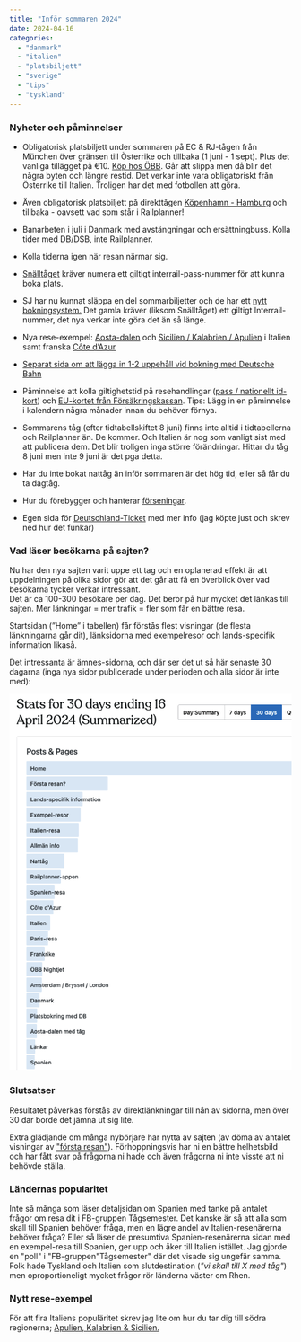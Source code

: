 ```yaml
---
title: "Inför sommaren 2024"
date: 2024-04-16
categories: 
  - "danmark"
  - "italien"
  - "platsbiljett"
  - "sverige"
  - "tips"
  - "tyskland"
---
```


### Nyheter och påminnelser

- Obligatorisk platsbiljett under sommaren på EC & RJ-tågen från München över gränsen till Österrike och tillbaka (1 juni - 1 sept). Plus det vanliga tillägget på €10. [Köp hos ÖBB](https://www.trainfo.eu/nightjet/). Går att slippa men då blir det några byten och längre restid. Det verkar inte vara obligatoriskt från Österrike till Italien. Troligen har det med fotbollen att göra.

- Även obligatorisk platsbiljett på direkttågen [Köpenhamn - Hamburg](https://www.trainfo.eu/danmark/) och tillbaka - oavsett vad som står i Railplanner!

- Banarbeten i juli i Danmark med avstängningar och ersättningbuss. Kolla tider med DB/DSB, inte Railplanner.

- Kolla tiderna igen när resan närmar sig.

- [Snälltåget](https://www.trainfo.eu/sverige/) kräver numera ett giltigt interrail-pass-nummer för att kunna boka plats.

- SJ har nu kunnat släppa en del sommarbiljetter och de har ett [nytt bokningsystem.](https://www.trainfo.eu/sverige/) Det gamla kräver (liksom Snälltåget) ett giltigt Interrail-nummer, det nya verkar inte göra det än så länge.

- Nya rese-exempel: [Aosta-dalen](https://www.trainfo.eu/aosta-dalen-i-italien/) och [Sicilien / Kalabrien / Apulien](https://www.trainfo.eu/sicilien-kalbrien-apulien/) i Italien samt franska [Côte d’Azur](https://www.trainfo.eu/cote-dazur/) 

- [Separat sida om att lägga in 1-2 uppehåll vid bokning med Deutsche Bahn](https://www.trainfo.eu/platsbokning-med-db/)

- Påminnelse att kolla giltighetstid på resehandlingar ([pass / nationellt id-kort](https://polisen.se/tjanster-tillstand/pass-och-nationellt-id-kort/giltiga-svenska-resehandlingar)) och [EU-kortet från Försäkringskassan](https://www.forsakringskassan.se/privatperson/flytta-jobba-studera-eller-fa-vard-utomlands/eu-kort-och-vard-utomlands). Tips: Lägg in en påminnelse i kalendern några månader innan du behöver förnya.

- Sommarens tåg (efter tidtabellskiftet 8 juni) finns inte alltid i tidtabellerna och Railplanner än. De kommer. Och Italien är nog som vanligt sist med att publicera dem. Det blir troligen inga större förändringar. Hittar du tåg 8 juni men inte 9 juni är det pga detta.

- Har du inte bokat nattåg än inför sommaren är det hög tid, eller så får du ta dagtåg.

- Hur du förebygger och hanterar [förseningar](https://www.trainfo.eu/forseningar/).

- Egen sida för [Deutschland-Ticket](https://www.trainfo.eu/deutschland-ticket/) med mer info (jag köpte just och skrev ned hur det funkar)

### Vad läser besökarna på sajten?

Nu har den nya sajten varit uppe ett tag och en oplanerad effekt är att uppdelningen på olika sidor gör att det går att få en överblick över vad besökarna tycker verkar intressant.  
Det är ca 100-300 besökare per dag. Det beror på hur mycket det länkas till sajten. Mer länkningar = mer trafik = fler som får en bättre resa.

Startsidan (”Home” i tabellen) får förstås flest visningar (de flesta länkningarna går dit), länksidorna med exempelresor och lands-specifik information likaså.

Det intressanta är ämnes-sidorna, och där ser det ut så här senaste 30 dagarna (inga nya sidor publicerade under perioden och alla sidor är inte med):

![](images/infor-sommaren-2024_1.png?w=713)

### Slutsatser

Resultatet påverkas förstås av direktlänkningar till nån av sidorna, men över 30 dar borde det jämna ut sig lite.

Extra glädjande om många nybörjare har nytta av sajten (av döma av antalet visningar av ["första resan"](https://www.trainfo.eu/forsta-resan/)). Förhoppningsvis har ni en bättre helhetsbild och har fått svar på frågorna ni hade och även frågorna ni inte visste att ni behövde ställa.

### Ländernas popularitet

Inte så många som läser detaljsidan om Spanien med tanke på antalet frågor om resa dit i FB-gruppen Tågsemester. Det kanske är så att alla som skall till Spanien behöver fråga, men en lägre andel av Italien-resenärerna behöver fråga? Eller så läser de presumtiva Spanien-resenärerna sidan med en exempel-resa till Spanien, ger upp och åker till Italien istället. Jag gjorde en "poll" i "FB-gruppen"Tågsemester" där det visade sig ungefär samma. Folk hade Tyskland och Italien som slutdestination (_"vi skall till X med tåg"_) men oproportioneligt mycket frågor rör länderna väster om Rhen.

### Nytt rese-exempel

För att fira Italiens populäritet skrev jag lite om hur du tar dig till södra regionerna; [Apulien, Kalabrien & Sicilien.](https://www.trainfo.eu/sicilien-kalbrien-apulien/)
